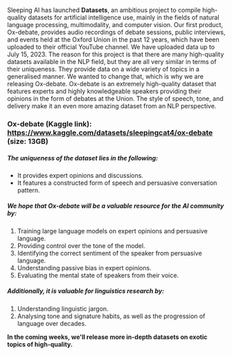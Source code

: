 Sleeping AI has launched **Datasets**, an ambitious project to compile high-quality datasets for artificial intelligence use, mainly in the fields of natural language processing, multimodality, and computer vision. Our first product, Ox-debate, provides audio recordings of debate sessions, public interviews, and events held at the Oxford Union in the past 12 years, which have been uploaded to their official YouTube channel. We have uploaded data up to July 15, 2023.
The reason for this project is that there are many high-quality datasets available in the NLP field, but they are all very similar in terms of their uniqueness. They provide data on a wide variety of topics in a generalised manner. We wanted to change that, which is why we are releasing Ox-debate.
Ox-debate is an extremely high-quality dataset that features experts and highly knowledgeable speakers providing their opinions in the form of debates at the Union. The style of speech, tone, and delivery make it an even more amazing dataset from an NLP perspective.

### Ox-debate (Kaggle link): https://www.kaggle.com/datasets/sleepingcat4/ox-debate (size: 13GB)

##### The uniqueness of the dataset lies in the following:
- It provides expert opinions and discussions.
- It features a constructed form of speech and persuasive conversation pattern.

##### We hope that Ox-debate will be a valuable resource for the AI community by:
1. Training large language models on expert opinions and persuasive language.
2. Providing control over the tone of the model.
3. Identifying the correct sentiment of the speaker from persuasive language.
4. Understanding passive bias in expert opinions.
5. Evaluating the mental state of speakers from their voice.
##### Additionally, it is valuable for linguistics research by:
1. Understanding linguistic jargon.
2. Analysing tone and signature habits, as well as the progression of language over decades.

**In the coming weeks, we'll release more in-depth datasets on exotic topics of high-quality.** 
